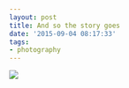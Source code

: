 ```yaml
---
layout: post
title: And so the story goes
date: '2015-09-04 08:17:33'
tags:
- photography
---
```




![](https://farm6.staticflickr.com/5821/21112234305_465989092f_b.jpg)
